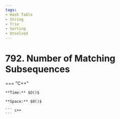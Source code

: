 ```yaml
---
tags:
- Hash Table
- String
- Trie
- Sorting
- Unsolved
---
```



# 792. Number of Matching Subsequences

=== "C++"

    **Time:** $O()$

    **Space:** $O()$

    ``` c++
    ```